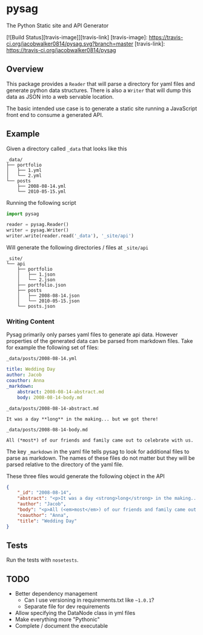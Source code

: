 # pysag
The Python Static site and API Generator

[![Build Status][travis-image]][travis-link]
[travis-image]: https://travis-ci.org/jacobwalker0814/pysag.svg?branch=master
[travis-link]: https://travis-ci.org/jacobwalker0814/pysag

## Overview
This package provides a `Reader` that will parse a directory for yaml files and
generate python data structures. There is also a `Writer` that will dump this
data as JSON into a web servable location.

The basic intended use case is to generate a static site running a JavaScript
front end to consume a generated API.

## Example
Given a directory called `_data` that looks like this

    _data/
    ├── portfolio
    │   ├── 1.yml
    │   └── 2.yml
    └── posts
        ├── 2008-08-14.yml
        └── 2010-05-15.yml

Running the following script

```python
import pysag

reader = pysag.Reader()
writer = pysag.Writer()
writer.write(reader.read('_data'), '_site/api')
```

Will generate the following directories / files at `_site/api`

    _site/
    └── api
        ├── portfolio
        │   ├── 1.json
        │   └── 2.json
        ├── portfolio.json
        ├── posts
        │   ├── 2008-08-14.json
        │   └── 2010-05-15.json
        └── posts.json

### Writing Content
Pysag primarily only parses yaml files to generate api data. However properties
of the generated data can be parsed from markdown files. Take for example the
following set of files:

`_data/posts/2008-08-14.yml`

```yaml
title: Wedding Day
author: Jacob
coauthor: Anna
_markdown:
    abstract: 2008-08-14-abstract.md
    body: 2008-08-14-body.md
```

`_data/posts/2008-08-14-abstract.md`

    It was a day **long** in the making... but we got there!

`_data/posts/2008-08-14-body.md`

    All (*most*) of our friends and family came out to celebrate with us.

The key `_markdown` in the yaml file tells pysag to look for additional
files to parse as markdown. The names of these files do not matter but
they will be parsed relative to the directory of the yaml file.

These three files would generate the following object in the API

```json
{
    "_id": "2008-08-14",
    "abstract": "<p>It was a day <strong>long</strong> in the making... but we got there!</p>",
    "author": "Jacob",
    "body": "<p>All (<em>most</em>) of our friends and family came out to celebrate with us.</p>",
    "coauthor": "Anna",
    "title": "Wedding Day"
}
```

## Tests
Run the tests with `nosetests`.

## TODO
* Better dependency management
    * Can I use versioning in requirements.txt like `~1.0.1`?
    * Separate file for dev requirements
* Allow specifying the DataNode class in yml files
* Make everything more "Pythonic"
* Complete / document the executable
